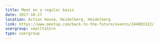 ```yaml
---
title: Meet on a regular basis
date: 2017-10-27
location: Action House, Heidelberg, Heidelberg
link: https://www.meetup.com/back-to-the-future/events/244003322/
usergroup: smalltalkrn
type: usergroup
---
```

